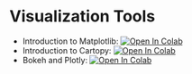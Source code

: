 # Visualization Tools

* Introduction to Matplotlib: [![Open In Colab](https://colab.research.google.com/assets/colab-badge.svg)](https://colab.research.google.com/github/pytrain/viz/blob/master/IntroMatplotlib.ipynb) 
* Introduction to Cartopy: [![Open In Colab](https://colab.research.google.com/assets/colab-badge.svg)](https://colab.research.google.com/github/pytrain/viz/blob/master/introduction_cartopy.ipynb) 
* Bokeh and Plotly: [![Open In Colab](https://colab.research.google.com/assets/colab-badge.svg)](https://colab.research.google.com/github/pytrain/viz/blob/master/adv_viz.ipynb) 

